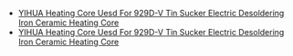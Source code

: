 - [YIHUA Heating Core Uesd For 929D-V Tin Sucker Electric Desoldering Iron Ceramic Heating Core](https://www.aliexpress.us/item/3256804900158166.html)
- [YIHUA Heating Core Uesd For 929D-V Tin Sucker Electric Desoldering Iron Ceramic Heating Core](https://www.aliexpress.us/item/3256804278454474.html)
